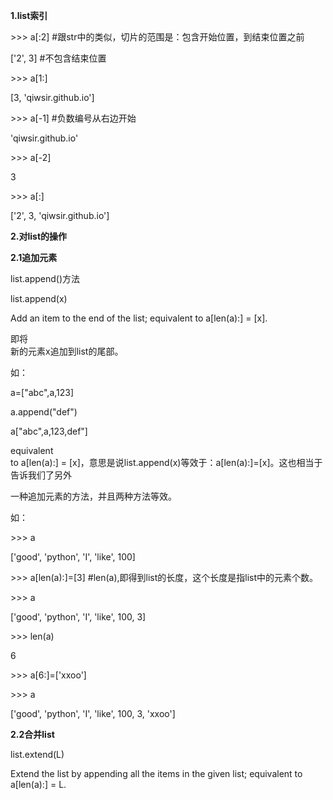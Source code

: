 **1.list索引**

&gt;&gt;&gt; a\[:2\] \#跟str中的类似，切片的范围是：包含开始位置，到结束位置之前

\['2', 3\] \#不包含结束位置

&gt;&gt;&gt; a\[1:\]

\[3, 'qiwsir.github.io'\]

&gt;&gt;&gt; a\[-1\] \#负数编号从右边开始

'qiwsir.github.io'

&gt;&gt;&gt; a\[-2\]

3

&gt;&gt;&gt; a\[:\]

\['2', 3, 'qiwsir.github.io'\]

**2.对list的操作**

**2.1追加元素**

list.append\(\)方法

list.append\(x\)

Add an item to the end of the list; equivalent to a\[len\(a\):\] = \[x\].

即将  
新的元素x追加到list的尾部。

如：

a=\["abc",a,123\]

a.append\("def"\)

a\["abc",a,123,def"\]

equivalent  
 to a\[len\(a\):\] = \[x\]，意思是说list.append\(x\)等效于：a\[len\(a\):\]=\[x\]。这也相当于告诉我们了另外

一种追加元素的方法，并且两种方法等效。

如：

&gt;&gt;&gt; a

\['good', 'python', 'I', 'like', 100\]

&gt;&gt;&gt; a\[len\(a\):\]=\[3\] \#len\(a\),即得到list的长度，这个长度是指list中的元素个数。

&gt;&gt;&gt; a

\['good', 'python', 'I', 'like', 100, 3\]

&gt;&gt;&gt; len\(a\)

6

&gt;&gt;&gt; a\[6:\]=\['xxoo'\]

&gt;&gt;&gt; a

\['good', 'python', 'I', 'like', 100, 3, 'xxoo'\]

**2.2合并list**

list.extend\(L\)

Extend the list by appending all the items in the given list; equivalent to a\[len\(a\):\] = L.

